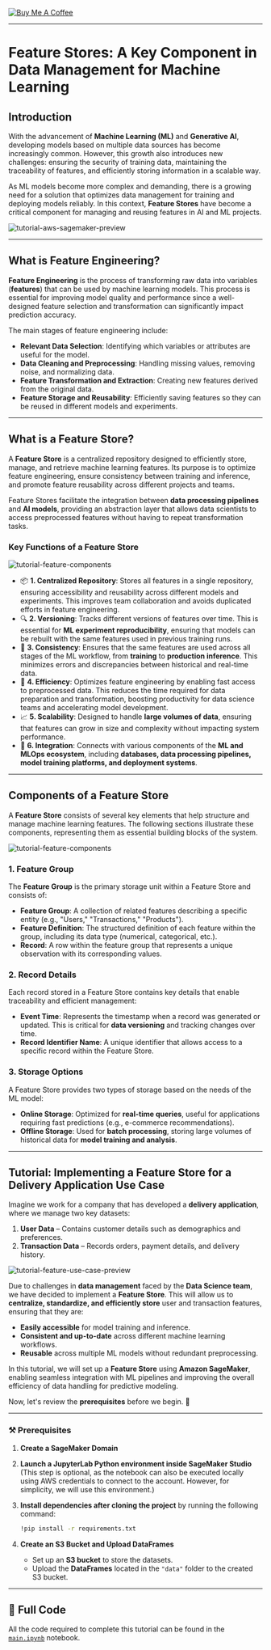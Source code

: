 [![Buy Me A Coffee](https://img.shields.io/badge/Buy%20Me%20A%20Coffee-support%20my%20work-FFDD00?style=flat&labelColor=101010&logo=buy-me-a-coffee&logoColor=white)](https://www.buymeacoffee.com/r0mymendez)

---

# **Feature Stores: A Key Component in Data Management for Machine Learning**  

## **Introduction**  
With the advancement of **Machine Learning (ML)** and **Generative AI**, developing models based on multiple data sources has become increasingly common. However, this growth also introduces new challenges: ensuring the security of training data, maintaining the traceability of features, and efficiently storing information in a scalable way.  

As ML models become more complex and demanding, there is a growing need for a solution that optimizes data management for training and deploying models reliably. In this context, **Feature Stores** have become a critical component for managing and reusing features in AI and ML projects.  

![tutorial-aws-sagemaker-preview](img/tutorial-feature-aws-sagemaker-preview.png)

---

## **What is Feature Engineering?**  
**Feature Engineering** is the process of transforming raw data into variables (**features**) that can be used by machine learning models. This process is essential for improving model quality and performance since a well-designed feature selection and transformation can significantly impact prediction accuracy.  

The main stages of feature engineering include:  
* **Relevant Data Selection**: Identifying which variables or attributes are useful for the model.  
* **Data Cleaning and Preprocessing**: Handling missing values, removing noise, and normalizing data.  
* **Feature Transformation and Extraction**: Creating new features derived from the original data.  
* **Feature Storage and Reusability**: Efficiently saving features so they can be reused in different models and experiments.  

---


## **What is a Feature Store?**  
A **Feature Store** is a centralized repository designed to efficiently store, manage, and retrieve machine learning features. Its purpose is to optimize feature engineering, ensure consistency between training and inference, and promote feature reusability across different projects and teams.  

Feature Stores facilitate the integration between **data processing pipelines** and **AI models**, providing an abstraction layer that allows data scientists to access preprocessed features without having to repeat transformation tasks.  

### **Key Functions of a Feature Store**  

![tutorial-feature-components](img/tutorial-feature-main-functions.png)

* 📦 **1. Centralized Repository**: Stores all features in a single repository, ensuring accessibility and reusability across different models and experiments. This improves team collaboration and avoids duplicated efforts in feature engineering.  
* 🔍 **2. Versioning**: Tracks different versions of features over time. This is essential for **ML experiment reproducibility**, ensuring that models can be rebuilt with the same features used in previous training runs.  
* 🔄 **3. Consistency**: Ensures that the same features are used across all stages of the ML workflow, from **training** to **production inference**. This minimizes errors and discrepancies between historical and real-time data.  
* 🚀 **4. Efficiency**: Optimizes feature engineering by enabling fast access to preprocessed data. This reduces the time required for data preparation and transformation, boosting productivity for data science teams and accelerating model development.  
* 📈 **5. Scalability**: Designed to handle **large volumes of data**, ensuring that features can grow in size and complexity without impacting system performance.  
* 🔌 **6. Integration**: Connects with various components of the **ML and MLOps ecosystem**, including **databases, data processing pipelines, model training platforms, and deployment systems**.  

---

## **Components of a Feature Store**  
A **Feature Store** consists of several key elements that help structure and manage machine learning features. The following sections illustrate these components, representing them as essential building blocks of the system.  

![tutorial-feature-components](img/tutorial-feature-components.png)

### **1. Feature Group**  
The **Feature Group** is the primary storage unit within a Feature Store and consists of:  
- **Feature Group**: A collection of related features describing a specific entity (e.g., "Users," "Transactions," "Products").  
- **Feature Definition**: The structured definition of each feature within the group, including its data type (numerical, categorical, etc.).  
- **Record**: A row within the feature group that represents a unique observation with its corresponding values.  

### **2. Record Details**  
Each record stored in a Feature Store contains key details that enable traceability and efficient management:  
- **Event Time**: Represents the timestamp when a record was generated or updated. This is critical for **data versioning** and tracking changes over time.  
- **Record Identifier Name**: A unique identifier that allows access to a specific record within the Feature Store.  

### **3. Storage Options**  
A Feature Store provides two types of storage based on the needs of the ML model:  
- **Online Storage**: Optimized for **real-time queries**, useful for applications requiring fast predictions (e.g., e-commerce recommendations).  
- **Offline Storage**: Used for **batch processing**, storing large volumes of historical data for **model training and analysis**.  

---

## Tutorial: Implementing a Feature Store for a Delivery Application Use Case 


Imagine we work for a company that has developed a **delivery application**, where we manage two key datasets:  
1. **User Data** – Contains customer details such as demographics and preferences.  
2. **Transaction Data** – Records orders, payment details, and delivery history.  

![tutorial-feature-use-case-preview](img/tutorial-feature-use-case-preview.png)  


Due to challenges in **data management** faced by the **Data Science team**, we have decided to implement a **Feature Store**. This will allow us to **centralize, standardize, and efficiently store** user and transaction features, ensuring that they are:  
- **Easily accessible** for model training and inference.  
- **Consistent and up-to-date** across different machine learning workflows.  
- **Reusable** across multiple ML models without redundant preprocessing.  

In this tutorial, we will set up a **Feature Store** using **Amazon SageMaker**, enabling seamless integration with ML pipelines and improving the overall efficiency of data handling for predictive modeling.  

Now, let's review the **prerequisites** before we begin. 🚀

---

### ⚒ **Prerequisites**  

1. **Create a SageMaker Domain**  
2. **Launch a JupyterLab Python environment inside SageMaker Studio** (This step is optional, as the notebook can also be executed locally using AWS credentials to connect to the account. However, for simplicity, we will use this environment.)  
3. **Install dependencies after cloning the project** by running the following command:  

   ```bash
   !pip install -r requirements.txt
   ```
4. **Create an S3 Bucket and Upload DataFrames**  
   - Set up an **S3 bucket** to store the datasets.  
   - Upload the **DataFrames** located in the `"data"` folder to the created S3 bucket.

---

## 📄 Full Code 
All the code required to complete this tutorial can be found in the [`main.ipynb`](https://github.com/r0mymendez/aws-sagemaker-feature-store-delivery/blob/main/main.ipynb) notebook.



